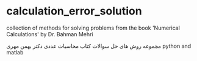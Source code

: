 # calculation_error_solution
collection of methods for solving problems from the book 'Numerical Calculations' by Dr. Bahman Mehri


مجموعه روش های حل سوالات کتاب محاسبات عددی دکتر بهمن مهری
python and matlab
